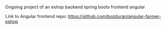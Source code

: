 Ongoing project of an eshop backend spring boots frontend angular 

Link to Angular frontend repo: https://github.com/bozduran/angular-farmer-eshop
